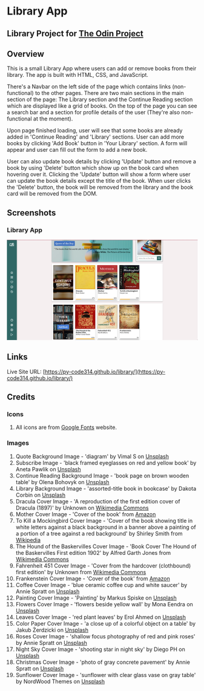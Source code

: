 # Library App

## Library Project for [The Odin Project](https://www.theodinproject.com/lessons/node-path-javascript-library)

## Overview

This is a small Library App where users can add or remove books from their library. The app is built with HTML, CSS, and JavaScript.

There's a Navbar on the left side of the page which contains links (non-functional) to the other pages. There are two main sections in the main section of the page: The Library section and the Continue Reading section which are displayed like a grid of books. On the top of the page you can see a search bar and a section for profile details of the user (They're also non-functional at the moment).

Upon page finished loading, user will see that some books are already added in 'Continue Reading' and 'Library' sections. User can add more books by clicking 'Add Book' button in 'Your Library' section. A form will appear and user can fill out the form to add a new book.

User can also update book details by clicking 'Update' button and remove a book by using 'Delete' button which show up on the book card when hovering over it. Clicking the 'Update' button will show a form where user can update the book details except the title of the book. When user clicks the 'Delete' button, the book will be removed from the library and the book card will be removed from the DOM.

## Screenshots

### Library App

![Library](./images/libray-screenshot.png)

## Links

Live Site URL: [https://py-code314.github.io/library/](https://py-code314.github.io/library/)

## Credits

### Icons

1. All icons are from [Google Fonts](https://fonts.google.com/icons) website.

### Images

1. Quote Background Image - 'diagram' by Vimal S on [Unsplash](https://unsplash.com/photos/diagram-uKPBLsL7Nvs)
2. Subscribe Image - 'black framed eyeglasses on red and yellow book' by Aneta Pawlik on [Unsplash](https://unsplash.com/photos/black-framed-eyeglasses-on-red-and-yellow-book-Wo2D0_vGgQ4)
3. Continue Reading Background Image - 'book page on brown wooden table' by Olena Bohovyk on [Unsplash](https://unsplash.com/photos/book-page-on-brown-wooden-table-Q89yGcVthUU)
4. Library Background Image - 'assorted-title book in bookcase' by Dakota Corbin on [Unsplash](https://unsplash.com/photos/assorted-title-book-in-bookcase-a-AWnRtwlWM)
5. Dracula Cover Image - 'A reproduction of the first edition cover of Dracula (1897)' by Unknown on [Wikimedia Commons](https://commons.wikimedia.org/wiki/File:Dracula_1st_ed_cover_reproduction.jpg)
6. Mother Cover Image - 'Cover of the book' from [Amazon](https://www.amazon.com/Mother-Maxim-Gorky/dp/935223006X)
7. To Kill a Mockingbird Cover Image - 'Cover of the book showing title in white letters against a black background in a banner above a painting of a portion of a tree against a red background' by Shirley Smith from [Wikipedia](<https://en.wikipedia.org/wiki/To_Kill_a_Mockingbird#/media/File:To_Kill_a_Mockingbird_(first_edition_cover).jpg>)
8. The Hound of the Baskervilles Cover Image - 'Book Cover The Hound of the Baskervilles First edition 1902' by
   Alfred Garth Jones from [Wikimedia Commons](https://commons.wikimedia.org/wiki/File:Cover_(Hound_of_Baskervilles,_1902).jpg)
9. Fahrenheit 451 Cover Image - 'Cover from the hardcover (clothbound) first edition' by Unknown from [Wikimedia Commons](https://en.wikipedia.org/wiki/File:Fahrenheit_451_1st_ed_cover.jpg)
10. Frankenstein Cover Image - 'Cover of the book'  from [Amazon](https://www.amazon.com/Frankenstein-Original-Mary-Wollstonecraft-Shelley/dp/B084WPW3D3)
11. Coffee Cover Image - 'blue ceramic coffee cup and white saucer' by Annie Spratt on [Unsplash](https://unsplash.com/photos/blue-ceramic-coffee-cup-and-white-saucer-PM4Vu1B0gxk)
12. Painting Cover Image - 'Painting' by Markus Spiske on [Unsplash](https://unsplash.com/photos/yellow-orange-red-green-and-blue-abstract-painting-k0rVudBoB4c)
13. Flowers Cover Image - 'flowers beside yellow wall' by Mona Eendra on [Unsplash](https://unsplash.com/photos/flowers-beside-yellow-wall-vC8wj_Kphak)
14. Leaves Cover Image - 'red plant leaves' by Erol Ahmed on [Unsplash](https://unsplash.com/photos/red-plant-leaves-wKTF65TcReY4)
15. Color Paper Cover Image - 'a close up of a colorful object on a table' by Jakub Żerdzicki on [Unsplash](https://unsplash.com/photos/a-close-up-of-a-colorful-object-on-a-table-vsmp8jLD4aM)
16. Roses Cover Image - 'shallow focus photography of red and pink roses' by Annie Spratt on [Unsplash](https://unsplash.com/photos/shallow-focus-photography-of-red-and-pink-roses-wuc-KEIBrdE)
17. Night Sky Cover Image - 'shooting star in night sky' by Diego PH on [Unsplash](https://unsplash.com/photos/shooting-star-in-night-sky-5LOhydOtTKU)
18. Christmas Cover Image - 'photo of gray concrete pavement' by Annie Spratt on [Unsplash](https://unsplash.com/photos/photo-of-gray-concrete-pavement-X4l3CjcDvic)
19. Sunflower Cover Image - 'sunflower with clear glass vase on gray table' by NordWood Themes on [Unsplash](https://unsplash.com/photos/sunflower-with-clear-glass-vase-on-gray-table-bp1ydkAtwFI)
